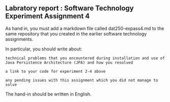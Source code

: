 ## Labratory report : Software Technology Experiment Assignment 4
 
 
 As hand in, you must add a markdown file called dat250-expass4.md to the same repository that you created in the earlier software technology assignments.

In particular, you should write about:

    technical problems that you encountered during installation and use of Java Persistence Architecture (JPA) and how you resolved

    a link to your code for experiment 2-4 above

    any pending issues with this assignment which you did not manage to solve

The hand-in should be written in English.